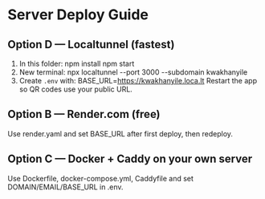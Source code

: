 # Server Deploy Guide

## Option D — Localtunnel (fastest)
1) In this folder:
   npm install
   npm start
2) New terminal:
   npx localtunnel --port 3000 --subdomain kwakhanyile
3) Create `.env` with:
   BASE_URL=https://kwakhanyile.loca.lt
Restart the app so QR codes use your public URL.

## Option B — Render.com (free)
Use render.yaml and set BASE_URL after first deploy, then redeploy.

## Option C — Docker + Caddy on your own server
Use Dockerfile, docker-compose.yml, Caddyfile and set DOMAIN/EMAIL/BASE_URL in .env.
